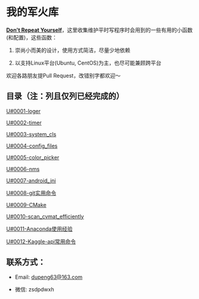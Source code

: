 # 我的军火库

[**Don't Repeat Yourself**](https://en.wikipedia.org/wiki/Don%27t_repeat_yourself)，这里收集维护平时写程序时会用到的一些有用的小函数(和配置)，这些函数：

1. 崇尚小而美的设计，使用方式简洁，尽量少地依赖

2. 以支持Linux平台(Ubuntu, CentOS)为主，也尽可能兼顾跨平台

欢迎各路朋友提Pull Request，改错别字都欢迎～

## 目录（注：列且仅列已经完成的）

[U#0001-loger](https://github.com/Captain1986/utils/blob/master/U%230001-loger/log.h)

[U#0002-timer](https://github.com/Captain1986/utils/blob/master/U%230002-timer/timer.h)

[U#0003-system_cls](https://github.com/Captain1986/utils/blob/master/U%230003-system_cls/cls.h)

[U#0004-config_files](https://github.com/Captain1986/utils/blob/master/U%230004-config_files/)

[U#0005-color_picker](https://github.com/Captain1986/utils/blob/master/U%230005-color_picker/main.cpp)

[U#0006-nms](https://github.com/Captain1986/utils/blob/master/U%230006-nms/nms.cpp)

[U#0007-android_jni](https://github.com/Captain1986/utils/blob/master/U%230007-android_jni/Application.mk)

[U#0008-git实用命令](https://github.com/Captain1986/utils/blob/master/U%230008-git%E5%AE%9E%E7%94%A8%E5%91%BD%E4%BB%A4/README.md)

[U#0009-CMake](https://github.com/Captain1986/utils/blob/master/U%230009-CMake/)

[U#0010-scan_cvmat_efficiently](https://github.com/Captain1986/utils/blob/master/U%230010-scan_cvmat_efficiently/main.cpp)

[U#0011-Anaconda使用经验](https://github.com/Captain1986/utils/blob/master/U%230011-Anaconda%E4%BD%BF%E7%94%A8%E7%BB%8F%E9%AA%8C/README.md)

[U#0012-Kaggle-api常用命令](https://github.com/Captain1986/utils/tree/master/U%230012-Kaggle-api%E5%B8%B8%E7%94%A8%E5%91%BD%E4%BB%A4)

## 联系方式：

+ Email: dupeng63@163.com

+ 微信: zsdpdwxh

